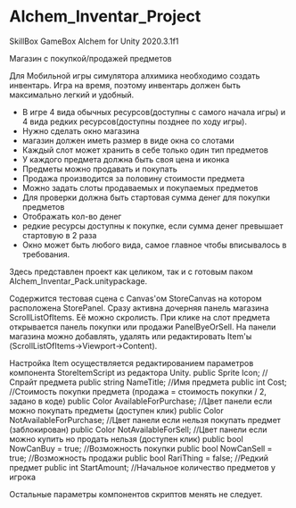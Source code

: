 # Alchem_Inventar_Project
SkillBox GameBox Alchem for Unity 2020.3.1f1

Магазин с покупкой/продажей предметов

Для Мобильной игры симулятора алхимика необходимо создать инвентарь. Игра на время, поэтому инвентарь должен быть максимально легкий и удобный.

* В игре 4 вида обычных ресурсов(доступны с самого начала игры) и 4 вида редких ресурсов(доступны позднее по ходу игры). 
* Нужно сделать окно магазина
* магазин должен иметь размер в виде окна со слотами
* Каждый слот может хранить в себе только один тип предметов
* У каждого предмета должна быть своя цена и иконка
* Предметы можно продавать и покупать
* Продажа производится за половину стоимости предмета
* Можно задать слоты продаваемых и покупаемых предметов
* Для проверки должна быть стартовая сумма денег для покупки предметов
* Отображать кол-во денег
* редкие ресурсы доступны к покупке, если сумма денег превышает стартовую в 2 раза
* Окно может быть любого вида, самое главное чтобы вписывалось в требования.

Здесь представлен проект как целиком, так и с готовым паком Alchem_Inventar_Pack.unitypackage.

Содержится тестовая сцена с Canvas'ом StoreCanvas на котором расположена StorePanel. Сразу активна дочерняя панель магазина ScrollListOfItems. Её можно скролисть. При клике на слот предмета открывается панель покупки или продажи PanelByeOrSell.
На панели магазина можно добавлять, удалять или редактировать Item'ы (ScrollListOfItems->Viewport->Content).

Настройка Item осуществляется редактированием параметров компонента StoreItemScript из редактора Unity.
    public Sprite Icon; //Спрайт предмета
    public string NameTitle; //Имя предмета
    public int Cost; //Стоимость покупки предмета (продажа = стоимость покупки / 2, задано в коде)
    public Color AvailableForPurchase; //Цвет панели если можно покупать предметы (доступен клик)
    public Color NotAvailableForPurchase; //Цвет панели если нельзя покупать предмет (заблокирован)
    public Color NotAvailableForSell; //Цвет панели если можно купить но продать нельзя (доступен клик)
    public bool NowCanBuy = true; //Возможность покупки
    public bool NowCanSell = true; //Возможность продажи
    public bool RariThing = false; //Редкий предмет
    public int StartAmount; //Начальное количество предметов у игрока

Остальные параметры компонентов скриптов менять не следует.
